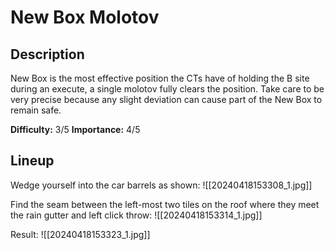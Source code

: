 # New Box Molotov
## Description
New Box is the most effective position the CTs have of holding the B site during an execute, a single molotov fully clears the position. Take care to be very precise because any slight deviation can cause part of the New Box to remain safe.

**Difficulty:** 3/5
**Importance:** 4/5
## Lineup
Wedge yourself into the car barrels as shown:
![[20240418153308_1.jpg]]

Find the seam between the left-most two tiles on the roof where they meet the rain gutter and left click throw:
![[20240418153314_1.jpg]]

Result:
![[20240418153323_1.jpg]]
